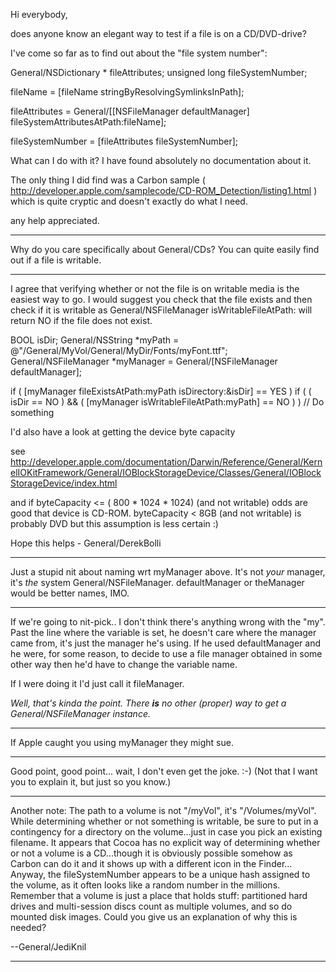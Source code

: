 Hi everybody,

does anyone know an elegant way to test if a file is on a CD/DVD-drive?

I've come so far as to find out about the "file system number":

    
  General/NSDictionary * fileAttributes;
  unsigned long fileSystemNumber;
  
  fileName = [fileName stringByResolvingSymlinksInPath];
  
  fileAttributes = General/[[NSFileManager defaultManager] fileSystemAttributesAtPath:fileName];
	
  fileSystemNumber = [fileAttributes fileSystemNumber];


What can I do with it? I have found absolutely no documentation about it.

The only thing I did find was a Carbon sample ( http://developer.apple.com/samplecode/CD-ROM_Detection/listing1.html ) which is quite cryptic and doesn't exactly do what I need.

any help appreciated.

----

Why do you care specifically about General/CDs? You can quite easily find out if a file is writable.

----

I agree that verifying whether or not the file
is on writable media is the easiest way to go.
I would suggest you check that the file exists
and then check if it is writable as
General/NSFileManager isWritableFileAtPath: will return NO
if the file does not exist.

    

BOOL isDir;
General/NSString *myPath = @"/General/MyVol/General/MyDir/Fonts/myFont.ttf";
General/NSFileManager *myManager = General/[NSFileManager defaultManager];
 
 
if ( [myManager fileExistsAtPath:myPath isDirectory:&isDir] == YES )
   if ( ( isDir == NO ) && ( [myManager isWritableFileAtPath:myPath] == NO ) )
      // Do something



I'd also have a look at getting the device byte capacity

see http://developer.apple.com/documentation/Darwin/Reference/General/KernelIOKitFramework/General/IOBlockStorageDevice/Classes/General/IOBlockStorageDevice/index.html

and if byteCapacity <= ( 800 * 1024 * 1024) (and not writable) odds are good that device is CD-ROM. byteCapacity < 8GB (and not writable) is probably DVD but this assumption is less certain :)

Hope this helps - General/DerekBolli

----

Just a stupid nit about naming wrt     myManager above. It's not *your* manager, it's *the* system General/NSFileManager.     defaultManager or     theManager would be better names, IMO.

----

If we're going to nit-pick.. I don't think there's anything wrong with the "my".  Past the line where the variable is set, he doesn't care where the manager came from, it's just the manager he's using.  If he used     defaultManager and he were, for some reason, to decide to use a file manager obtained in some other way then he'd have to change the variable name.

If I were doing it I'd just call it     fileManager.

*Well, that's kinda the point. There **is** no other (proper) way to get a General/NSFileManager instance.*

----

If Apple caught you using     myManager they might sue.

----

Good point, good point... wait, I don't even get the joke. :-) (Not that I want you to explain it, but just so you know.)

----

Another note: The path to a volume is not "/myVol", it's "/Volumes/myVol". While determining whether or not something is writable, be sure to put in a contingency for a directory on the volume...just in case you pick an existing filename. It appears that Cocoa has no explicit way of determining whether or not a volume is a CD...though it is obviously possible somehow as Carbon can do it and it shows up with a different icon in the Finder... Anyway, the fileSystemNumber appears to be a unique hash assigned to the volume, as it often looks like a random number in the millions. Remember that a volume is just a place that holds stuff: partitioned hard drives and multi-session discs count as multiple volumes, and so do mounted disk images. Could you give us an explanation of why this is needed?

--General/JediKnil

----